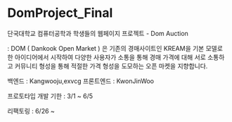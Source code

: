 # DomProject_Final
단국대학교 컴퓨터공학과 학생들의 웹페이지 프로젝트 - Dom Auction 

: DOM ( Dankook Open Market ) 은 기존의 경매사이트인 KREAM을 기본 모델로 한 아이디어에서 시작하여
  다양한 사용자가 소통을 통해 경매 가격에 대해 서로 소통하고 커뮤니티 형성을 통해 적절한 가격 형성을 도모하는
  오픈 마켓을 지향합니다. 


백엔드 : Kangwooju,exvcg 
프론트엔드 : KwonJinWoo 

프로토타입 개발 기한 : 3/1 ~ 6/5 

리팩토링 : 6/26 ~ 
